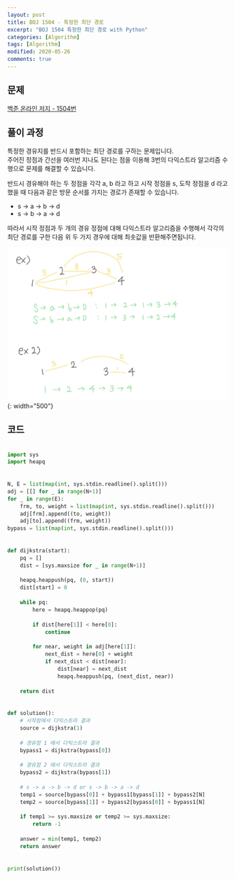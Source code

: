 ```yaml
---
layout: post
title: BOJ 1504 - 특정한 최단 경로
excerpt: "BOJ 1504 특정한 최단 경로 with Python"
categories: [Algorithm]
tags: [Algorithm]
modified: 2020-05-26
comments: true
---
```


## 문제
[백준 온라인 저지 - 1504번](https://www.acmicpc.net/problem/1504)

## 풀이 과정
특정한 경유지를 반드시 포함하는 최단 경로를 구하는 문제입니다. <br>
주어진 정점과 간선을 여러번 지나도 된다는 점을 이용해 3번의 다익스트라 알고리즘 수행으로 문제를 해결할 수 있습니다. <br>

반드시 경유해야 하는 두 정점을 각각 a, b 라고 하고 시작 정점을 s, 도착 정점을 d 라고 했을 때 다음과 같은 방문 순서를 가지는 경로가 존재할 수 있습니다. <br>

* s -> a -> b -> d
* s -> b -> a -> d

따라서 시작 정점과 두 개의 경유 정점에 대해 다익스트라 알고리즘을 수행해서 각각의 최단 경로를 구한 다음 위 두 가지 경우에 대해 최솟값을 반환해주면됩니다. <br>

![이미지](/img/boj/boj-1504.jpg){: width="500"}


## 코드

~~~ python

import sys
import heapq


N, E = list(map(int, sys.stdin.readline().split()))
adj = [[] for _ in range(N+1)]
for _ in range(E):
    frm, to, weight = list(map(int, sys.stdin.readline().split()))
    adj[frm].append((to, weight))
    adj[to].append((frm, weight))
bypass = list(map(int, sys.stdin.readline().split()))


def dijkstra(start):
    pq = []
    dist = [sys.maxsize for _ in range(N+1)]

    heapq.heappush(pq, (0, start))
    dist[start] = 0

    while pq:
        here = heapq.heappop(pq)

        if dist[here[1]] < here[0]:
            continue

        for near, weight in adj[here[1]]:
            next_dist = here[0] + weight
            if next_dist < dist[near]:
                dist[near] = next_dist
                heapq.heappush(pq, (next_dist, near))

    return dist


def solution():
    # 시작점에서 다익스트라 결과
    source = dijkstra(1)

    # 경유점 1 에서 다익스트라 결과
    bypass1 = dijkstra(bypass[0])

    # 경유점 2 에서 다익스트라 결과
    bypass2 = dijkstra(bypass[1])

    # s -> a -> b -> d or s -> b -> a -> d
    temp1 = source[bypass[0]] + bypass1[bypass[1]] + bypass2[N]
    temp2 = source[bypass[1]] + bypass2[bypass[0]] + bypass1[N]

    if temp1 >= sys.maxsize or temp2 >= sys.maxsize:
        return -1

    answer = min(temp1, temp2)
    return answer


print(solution())

~~~

